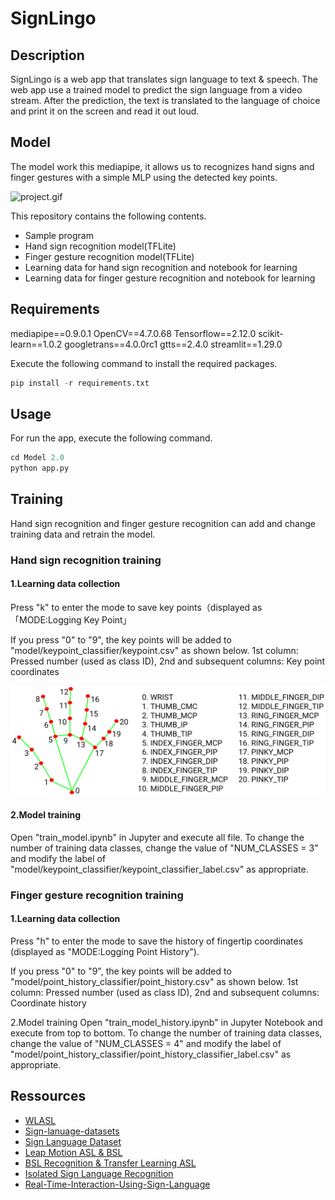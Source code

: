 # SignLingo

## Description

SignLingo is a web app that translates sign language to text & speech.
The web app use a trained model to predict the sign language from a video stream.
After the prediction, the text is translated to the language of choice and print it on the screen and read it out loud.

## Model

The model work this mediapipe, it allows us to recognizes hand signs and finger gestures with a simple MLP using the detected key points.

![project.gif](./assets/project.gif)

This repository contains the following contents.

- Sample program
- Hand sign recognition model(TFLite)
- Finger gesture recognition model(TFLite)
- Learning data for hand sign recognition and notebook for learning
- Learning data for finger gesture recognition and notebook for learning

## Requirements

mediapipe==0.9.0.1
OpenCV==4.7.0.68
Tensorflow==2.12.0
scikit-learn==1.0.2
googletrans==4.0.0rc1
gtts==2.4.0
streamlit==1.29.0

Execute the following command to install the required packages.

```python
pip install -r requirements.txt
```

## Usage

For run the app, execute the following command.

```python
cd Model 2.0
python app.py
```

## Training

Hand sign recognition and finger gesture recognition can add and change training data and retrain the model.

### Hand sign recognition training
#### 1.Learning data collection

Press "k" to enter the mode to save key points（displayed as 「MODE:Logging Key Point」

If you press "0" to "9", the key points will be added to "model/keypoint_classifier/keypoint.csv" as shown below.
1st column: Pressed number (used as class ID), 2nd and subsequent columns: Key point coordinates

![keypoint.png](./assets/keypoint.png)

#### 2.Model training

Open "train_model.ipynb" in Jupyter and execute all file.
To change the number of training data classes, change the value of "NUM_CLASSES = 3"
and modify the label of "model/keypoint_classifier/keypoint_classifier_label.csv" as appropriate.

### Finger gesture recognition training

#### 1.Learning data collection

Press "h" to enter the mode to save the history of fingertip coordinates (displayed as "MODE:Logging Point History").

If you press "0" to "9", the key points will be added to "model/point_history_classifier/point_history.csv" as shown below.
1st column: Pressed number (used as class ID), 2nd and subsequent columns: Coordinate history

2.Model training
Open "train_model_history.ipynb" in Jupyter Notebook and execute from top to bottom.
To change the number of training data classes, change the value of "NUM_CLASSES = 4" and
modify the label of "model/point_history_classifier/point_history_classifier_label.csv" as appropriate.

## Ressources

- [WLASL](https://github.com/dxli94/WLASL)
- [Sign-lanuage-datasets](https://github.com/YAYAYru/sign-lanuage-datasets)
- [Sign Language Dataset](https://www.kaggle.com/datasets/ardamavi/27-class-sign-language-dataset?select=X.npy)
- [Leap Motion ASL & BSL](https://www.kaggle.com/datasets/birdy654/sign-language-recognition-leap-motion)
- [BSL Recognition & Transfer Learning ASL](https://www.mdpi.com/1424-8220/20/18/5151)
- [Isolated Sign Language Recognition](https://www.kaggle.com/competitions/asl-signs/data)
- [Real-Time-Interaction-Using-Sign-Language](https://github.com/Nikhilkohli1/Real-Time-Interaction-Using-Sign-Language)